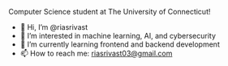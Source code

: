 Computer Science student at The University of Connecticut!
- 👋 Hi, I’m @riasrivast
- 👀 I’m interested in machine learning, AI, and cybersecurity
- 🌱 I’m currently learning frontend and backend development
- 📫 How to reach me: riasrivast03@gmail.com
<!---
riasrivast/riasrivast is a ✨ special ✨ repository because its `README.md` (this file) appears on your GitHub profile.
You can click the Preview link to take a look at your changes.
--->
